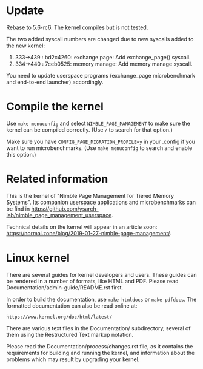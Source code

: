 Update
============

Rebase to 5.6-rc6. The kernel compiles but is not tested.

The two added syscall numbers are changed due to new syscalls added to the new
kernel:

1. 333->439 : bd2c4260: exchange page: Add exchange_page() syscall.
2. 334->440 : 7ceb0525: memory manage: Add memory manage syscall.

You need to update userspace programs (exchange_page microbenchmark and
end-to-end launcher) accordingly.

Compile the kernel
============

Use `make menuconfig` and select `NIMBLE_PAGE_MANAGEMENT` to make sure the
kernel can be compiled correctly. (Use `/` to search for that option.)

Make sure you have `CONFIG_PAGE_MIGRATION_PROFILE=y` in your .config if you want
to run microbenchmarks. (Use `make menuconfig` to search and enable this option.)


Related information
============

This is the kernel of "Nimble Page Management for Tiered Memory Systems".
Its companion userspace applications and microbenchmarks can be find in
https://github.com/ysarch-lab/nimble_page_management_userspace.

Technical details on the kernel will appear in an article soon: https://normal.zone/blog/2019-01-27-nimble-page-management/.


Linux kernel
============

There are several guides for kernel developers and users. These guides can
be rendered in a number of formats, like HTML and PDF. Please read
Documentation/admin-guide/README.rst first.

In order to build the documentation, use ``make htmldocs`` or
``make pdfdocs``.  The formatted documentation can also be read online at:

    https://www.kernel.org/doc/html/latest/

There are various text files in the Documentation/ subdirectory,
several of them using the Restructured Text markup notation.

Please read the Documentation/process/changes.rst file, as it contains the
requirements for building and running the kernel, and information about
the problems which may result by upgrading your kernel.
